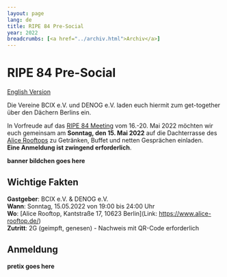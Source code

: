 ```yaml
---
layout: page
lang: de
title: RIPE 84 Pre-Social 
year: 2022
breadcrumbs: [<a href="../archiv.html">Archiv</a>]
---
```


# RIPE 84 Pre-Social
[English Version](ripe84_en.html)
 
Die Vereine BCIX e.V. und DENOG e.V. laden euch hiermit zum get-together über den Dächern Berlins ein. 

In Vorfreude auf das [RIPE 84 Meeting](https://ripe84.ripe.net) vom 16.-20. Mai 2022 möchten wir euch gemeinsam am **Sonntag, den 15. Mai 2022** auf die Dachterrasse des [Alice Rooftops](https://www.alice-rooftop.de/) zu Getränken, Buffet und netten Gesprächen einladen.  
**Eine Anmeldung ist zwingend erforderlich**. 

**banner bildchen goes here**

## Wichtige Fakten

**Gastgeber**: BCIX e.V. & DENOG e.V.   
**Wann**: Sonntag, 15.05.2022 von 19:00 bis 24:00 Uhr   
**Wo**: [Alice Rooftop, Kantstraße 17, 10623 Berlin](Link: https://www.alice-rooftop.de/)  
**Zutritt**: 2G (geimpft, genesen) - Nachweis mit QR-Code erforderlich   

## Anmeldung

**pretix goes here**

